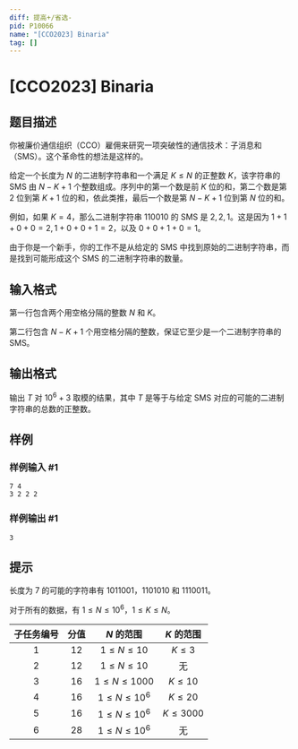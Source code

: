```yaml
---
diff: 提高+/省选-
pid: P10066
name: "[CCO2023] Binaria"
tag: []
---
```

# [CCO2023] Binaria
## 题目描述

你被廉价通信组织（CCO）雇佣来研究一项突破性的通信技术：子消息和（SMS）。这个革命性的想法是这样的。

给定一个长度为 $N$ 的二进制字符串和一个满足 $K \leq N$ 的正整数 $K$，该字符串的 SMS 由 $N-K+1$ 个整数组成。序列中的第一个数是前 $K$ 位的和，第二个数是第 $2$ 位到第 $K+1$ 位的和，依此类推，最后一个数是第 $N-K+1$ 位到第 $N$ 位的和。

例如，如果 $K=4$，那么二进制字符串 $110010$ 的 SMS 是 $2,2,1$。这是因为 $1+1+0+0=2,1+0+0+1=2$，以及 $0+0+1+0=1$。

由于你是一个新手，你的工作不是从给定的 SMS 中找到原始的二进制字符串，而是找到可能形成这个 SMS 的二进制字符串的数量。
## 输入格式

第一行包含两个用空格分隔的整数 $N$ 和 $K$。

第二行包含 $N-K+1$ 个用空格分隔的整数，保证它至少是一个二进制字符串的 SMS。
## 输出格式

输出 $T$ 对 $10^{6}+3$ 取模的结果，其中 $T$ 是等于与给定 SMS 对应的可能的二进制字符串的总数的正整数。
## 样例

### 样例输入 #1
```
7 4
3 2 2 2
```
### 样例输出 #1
```
3
```
## 提示

长度为 $7$ 的可能的字符串有 $1011001$，$1101010$ 和 $1110011$。

对于所有的数据，有 $1\leq N\leq 10^6$，$1 \leq K \leq N$。


| 子任务编号 |	分值	| $N$ 的范围	| $K$ 的范围 |
| :-: |  :-: |  :-: |  :-: |
|1	|12	|$1 \leq N \leq 10$|	$K \leq 3$|
|2	|12	| $1 \leq N \leq 10$|无 |
|3	|16	|$1 \leq N \leq 1000$	|$K \leq 10$|
|4	|16	|$1 \leq N \leq 10^{6}$|	$K \leq 20$|
|5	|16	| $1 \leq N \leq 10^{6}$| $K\leq 3000$|
|6	|28	|$1 \leq N \leq 10^{6}$|无|
